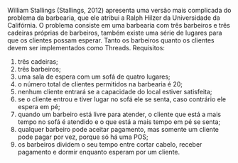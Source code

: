 William Stallings (Stallings, 2012) apresenta uma versão mais complicada do problema da barbearia, que ele atribui a Ralph Hilzer da Universidade da Califórnia.
O problema consiste em uma barbearia com três barbeiros e três cadeiras próprias de barbeiros, também existe uma série de lugares para que os clientes possam esperar.
Tanto os barbeiros quanto os clientes devem ser implementados como Threads. Requisitos:
1. três cadeiras;
2. três barbeiros;
3. uma sala de espera com um sofá de quatro lugares;
4. o número total de clientes permitidos na barbearia é 20;
5. nenhum cliente entrará se a capacidade do local estiver satisfeita;
6. se o cliente entrou e tiver lugar no sofá ele se senta, caso contrário ele espera em pé;
7. quando um barbeiro está livre para atender, o cliente que está a mais tempo no sofá é atendido e o que está a mais tempo em pé se senta;
8. qualquer barbeiro pode aceitar pagamento, mas somente um cliente pode pagar por vez, porque só há uma POS;
9. os barbeiros dividem o seu tempo entre cortar cabelo, receber pagamento e dormir enquanto esperam por um cliente.